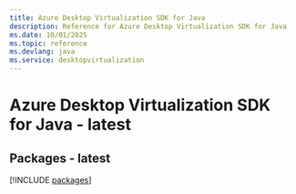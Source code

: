 ```yaml
---
title: Azure Desktop Virtualization SDK for Java
description: Reference for Azure Desktop Virtualization SDK for Java
ms.date: 10/01/2025
ms.topic: reference
ms.devlang: java
ms.service: desktopvirtualization
---
```

# Azure Desktop Virtualization SDK for Java - latest
## Packages - latest
[!INCLUDE [packages](desktop-virtualization-index.md)]